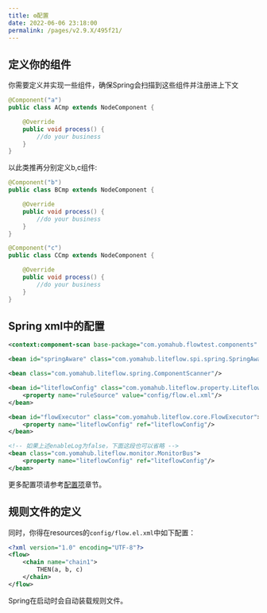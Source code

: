 ```yaml
---
title: ⚙️配置
date: 2022-06-06 23:18:00
permalink: /pages/v2.9.X/495f21/
---
```


## 定义你的组件
你需要定义并实现一些组件，确保Spring会扫描到这些组件并注册进上下文
```java
@Component("a")
public class ACmp extends NodeComponent {

    @Override
    public void process() {
        //do your business
    }
}
```

以此类推再分别定义b,c组件:

```java
@Component("b")
public class BCmp extends NodeComponent {

	@Override
	public void process() {
		//do your business
	}
}
```

```java
@Component("c")
public class CCmp extends NodeComponent {

	@Override
	public void process() {
		//do your business
	}
}
```

## Spring xml中的配置
```xml
<context:component-scan base-package="com.yomahub.flowtest.components" />

<bean id="springAware" class="com.yomahub.liteflow.spi.spring.SpringAware"/>

<bean class="com.yomahub.liteflow.spring.ComponentScanner"/>

<bean id="liteflowConfig" class="com.yomahub.liteflow.property.LiteflowConfig">
    <property name="ruleSource" value="config/flow.el.xml"/>
</bean>

<bean id="flowExecutor" class="com.yomahub.liteflow.core.FlowExecutor">
    <property name="liteflowConfig" ref="liteflowConfig"/>
</bean>

<!-- 如果上述enableLog为false，下面这段也可以省略 -->
<bean class="com.yomahub.liteflow.monitor.MonitorBus">
    <property name="liteflowConfig" ref="liteflowConfig"/>
</bean>
```

更多配置项请参考[配置项](/pages/v2.9.X/33833a/)章节。

## 规则文件的定义
同时，你得在resources的`config/flow.el.xml`中如下配置：
```xml
<?xml version="1.0" encoding="UTF-8"?>
<flow>
    <chain name="chain1">
        THEN(a, b, c)
    </chain>
</flow>
```

Spring在启动时会自动装载规则文件。